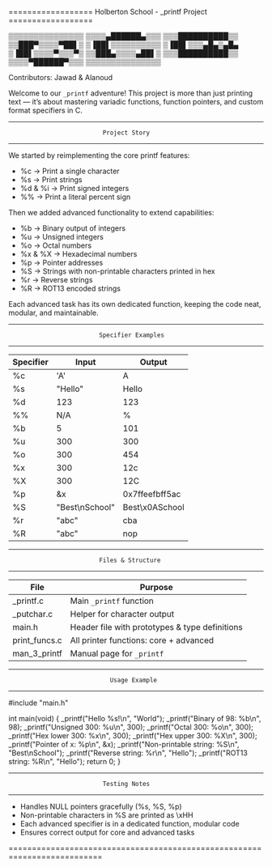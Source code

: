 ================== Holberton School - _printf Project ==================

▒▒▒▒▒▒▒▒▒▒▒▒▒▒▒
▒▒▒▒▄██████▄▒▒▒
▒▒▒██████████▒▒
▒▒███▀▒▒▒▒▀██▌▒
▒▐██▌▒▒▒▒▒▒▒▒▒▒
▒▐██▌▒▒▒▄█▄▒▄█▄
▒▐██▌▒▒▒▒▀▒▒▒▀▒
▒▒███▄▒▒▒▒▄██▌▒
▒▒▒██████████▒▒
▒▒▒▒▀██████▀▒▒▒
▒▒▒▒▒▒▒▒▒▒▒▒▒▒▒

Contributors: Jawad & Alanoud

Welcome to our `_printf` adventure! This project is more than just printing 
text — it’s about mastering variadic functions, function pointers, and 
custom format specifiers in C.

--------------------------------------------------------------------------
                              Project Story
--------------------------------------------------------------------------

We started by reimplementing the core printf features:

  - %c → Print a single character
  - %s → Print strings
  - %d & %i → Print signed integers
  - %% → Print a literal percent sign

Then we added advanced functionality to extend capabilities:

  - %b → Binary output of integers
  - %u → Unsigned integers
  - %o → Octal numbers
  - %x & %X → Hexadecimal numbers
  - %p → Pointer addresses
  - %S → Strings with non-printable characters printed in hex
  - %r → Reverse strings
  - %R → ROT13 encoded strings

Each advanced task has its own dedicated function, keeping the code neat, 
modular, and maintainable.

--------------------------------------------------------------------------
                             Specifier Examples
--------------------------------------------------------------------------

| Specifier | Input             | Output            |
|-----------|-----------------|-----------------|
| %c        | 'A'              | A                |
| %s        | "Hello"          | Hello            |
| %d        | 123              | 123              |
| %%        | N/A              | %                |
| %b        | 5                | 101              |
| %u        | 300              | 300              |
| %o        | 300              | 454              |
| %x        | 300              | 12c              |
| %X        | 300              | 12C              |
| %p        | &x               | 0x7ffeefbff5ac   |
| %S        | "Best\nSchool"   | Best\x0ASchool   |
| %r        | "abc"            | cba              |
| %R        | "abc"            | nop              |

--------------------------------------------------------------------------
                             Files & Structure
--------------------------------------------------------------------------

| File           | Purpose                                      |
|----------------|----------------------------------------------|
| _printf.c      | Main `_printf` function                      |
| _putchar.c     | Helper for character output                  |
| main.h         | Header file with prototypes & type definitions |
| print_funcs.c  | All printer functions: core + advanced      |
| man_3_printf   | Manual page for `_printf`                    |

--------------------------------------------------------------------------
                                Usage Example
--------------------------------------------------------------------------

#include "main.h"

int main(void)
{
    _printf("Hello %s!\n", "World");
    _printf("Binary of 98: %b\n", 98);
    _printf("Unsigned 300: %u\n", 300);
    _printf("Octal 300: %o\n", 300);
    _printf("Hex lower 300: %x\n", 300);
    _printf("Hex upper 300: %X\n", 300);
    _printf("Pointer of x: %p\n", &x);
    _printf("Non-printable string: %S\n", "Best\nSchool");
    _printf("Reverse string: %r\n", "Hello");
    _printf("ROT13 string: %R\n", "Hello");
    return 0;
}

--------------------------------------------------------------------------
                              Testing Notes
--------------------------------------------------------------------------

- Handles NULL pointers gracefully (%s, %S, %p)
- Non-printable characters in %S are printed as \xHH
- Each advanced specifier is in a dedicated function, modular code
- Ensures correct output for core and advanced tasks

==========================================================================

